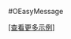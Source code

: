 #OEasyMessage



[[查看更多示例]](http://git.oschina.net/Mr_ChenLuYong/oeasymessage/tree/master/doc/demo%20show)